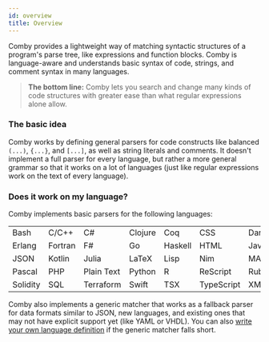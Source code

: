 ```yaml
---
id: overview
title: Overview
---
```


Comby provides a lightweight way of matching syntactic structures of a program's
parse tree, like expressions and function blocks. Comby is language-aware and
understands basic syntax of code, strings, and comment syntax in many languages.

> **The bottom line:** Comby lets you search and change many kinds of code structures with
greater ease than what regular expressions alone allow.


### The basic idea

Comby works by defining general parsers for code constructs like balanced `(...)`,
`{...}`, and `[...]`, as well as string literals and comments. It doesn't
implement a full parser for every language, but rather a more general grammar so
that it works on a lot of languages (just like regular expressions work on the
text of every language).

### Does it work on my language?

Comby implements basic parsers for the
following languages:


|          |            |            |         |            |            |        |            |          |
|----------|------------|------------|---------|------------|------------|--------|------------|----------|
| Bash     | C/C++      | C#         | Clojure | Coq        | CSS        | Dart   | Elm        | Elixir   |
| Erlang   | Fortran    | F#         | Go      | Haskell    | HTML       | Java   | JavaScript | JSX      |
| JSON     | Kotlin     | Julia      | LaTeX   | Lisp       | Nim        | MATLAB | Move       | OCaml    |
| Pascal   | PHP        | Plain Text | Python  | R          | ReScript   | Ruby   | Rust       | Scala    |
| Solidity | SQL        | Terraform  | Swift   | TSX        | TypeScript | XML    | Zig        |          |

Comby also implements a generic matcher that works as a fallback parser for data
formats similar to JSON, new languages, and existing ones that may not have
explicit support yet (like YAML or VHDL). You can also
[write your own language definition](advanced-usage#custom-language-definitions)
if the generic matcher falls short.
